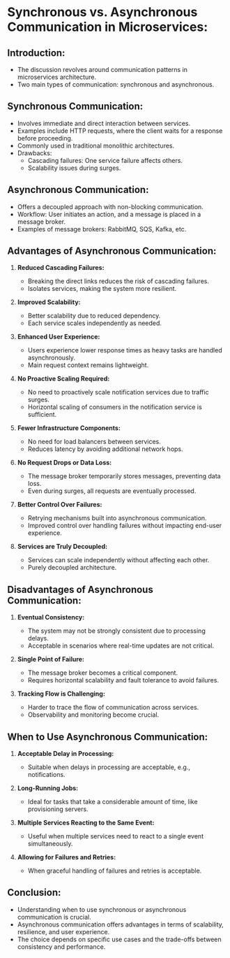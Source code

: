 # Synchronous vs. Asynchronous Communication in Microservices:

## **Introduction:**
- The discussion revolves around communication patterns in microservices architecture.
- Two main types of communication: synchronous and asynchronous.

## **Synchronous Communication:**
- Involves immediate and direct interaction between services.
- Examples include HTTP requests, where the client waits for a response before proceeding.
- Commonly used in traditional monolithic architectures.
- Drawbacks:
  - Cascading failures: One service failure affects others.
  - Scalability issues during surges.

## **Asynchronous Communication:**
- Offers a decoupled approach with non-blocking communication.
- Workflow: User initiates an action, and a message is placed in a message broker.
- Examples of message brokers: RabbitMQ, SQS, Kafka, etc.

## **Advantages of Asynchronous Communication:**
1. **Reduced Cascading Failures:**
   - Breaking the direct links reduces the risk of cascading failures.
   - Isolates services, making the system more resilient.

2. **Improved Scalability:**
   - Better scalability due to reduced dependency.
   - Each service scales independently as needed.

3. **Enhanced User Experience:**
   - Users experience lower response times as heavy tasks are handled asynchronously.
   - Main request context remains lightweight.

4. **No Proactive Scaling Required:**
   - No need to proactively scale notification services due to traffic surges.
   - Horizontal scaling of consumers in the notification service is sufficient.

5. **Fewer Infrastructure Components:**
   - No need for load balancers between services.
   - Reduces latency by avoiding additional network hops.

6. **No Request Drops or Data Loss:**
   - The message broker temporarily stores messages, preventing data loss.
   - Even during surges, all requests are eventually processed.

7. **Better Control Over Failures:**
   - Retrying mechanisms built into asynchronous communication.
   - Improved control over handling failures without impacting end-user experience.

8. **Services are Truly Decoupled:**
   - Services can scale independently without affecting each other.
   - Purely decoupled architecture.

## **Disadvantages of Asynchronous Communication:**
1. **Eventual Consistency:**
   - The system may not be strongly consistent due to processing delays.
   - Acceptable in scenarios where real-time updates are not critical.

2. **Single Point of Failure:**
   - The message broker becomes a critical component.
   - Requires horizontal scalability and fault tolerance to avoid failures.

3. **Tracking Flow is Challenging:**
   - Harder to trace the flow of communication across services.
   - Observability and monitoring become crucial.

## **When to Use Asynchronous Communication:**
1. **Acceptable Delay in Processing:**
   - Suitable when delays in processing are acceptable, e.g., notifications.

2. **Long-Running Jobs:**
   - Ideal for tasks that take a considerable amount of time, like provisioning servers.

3. **Multiple Services Reacting to the Same Event:**
   - Useful when multiple services need to react to a single event simultaneously.

4. **Allowing for Failures and Retries:**
   - When graceful handling of failures and retries is acceptable.

## **Conclusion:**
- Understanding when to use synchronous or asynchronous communication is crucial.
- Asynchronous communication offers advantages in terms of scalability, resilience, and user experience.
- The choice depends on specific use cases and the trade-offs between consistency and performance.